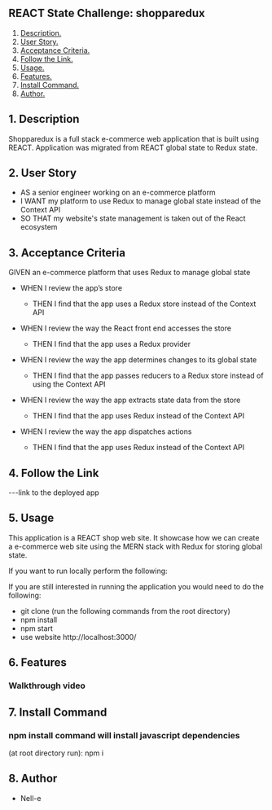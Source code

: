 ## REACT State Challenge: shopparedux

1. [ Description. ](#desc)
2. [ User Story. ](#story)
3. [ Acceptance Criteria. ](#acc)
4. [ Follow the Link. ](#web-address)
5. [ Usage. ](#usage)
6. [ Features. ](#features)
7. [ Install Command. ](#commandInstall)
8. [ Author. ](#author)

<a name="desc"></a>

## 1. Description

Shopparedux is a full stack e-commerce web application that is built using REACT.
Application was migrated from REACT global state to Redux state.

<a name="story"></a>

## 2. User Story

- AS a senior engineer working on an e-commerce platform
- I WANT my platform to use Redux to manage global state instead of the Context API
- SO THAT my website's state management is taken out of the React ecosystem

<a name="acc"></a>

## 3. Acceptance Criteria

GIVEN an e-commerce platform that uses Redux to manage global state

- WHEN I review the app’s store

  - THEN I find that the app uses a Redux store instead of the Context API

- WHEN I review the way the React front end accesses the store

  - THEN I find that the app uses a Redux provider

- WHEN I review the way the app determines changes to its global state

  - THEN I find that the app passes reducers to a Redux store instead of using the Context API

- WHEN I review the way the app extracts state data from the store

  - THEN I find that the app uses Redux instead of the Context API

- WHEN I review the way the app dispatches actions
  - THEN I find that the app uses Redux instead of the Context API

<a name="web-address"></a>

## 4. Follow the Link

---link to the deployed app

<a name="usage"></a>

## 5. Usage

This application is a REACT shop web site. It showcase how we can create a e-commerce web site using the MERN stack with Redux for storing global state.

If you want to run locally perform the following:

If you are still interested in running the application you would need to do the following:

- git clone
  (run the following commands from the root directory)
- npm install
- npm start
- use website http://localhost:3000/

<a name="features"></a>

## 6. Features

### Walkthrough video

<a name="commandInstall"></a>

## 7. Install Command

### npm install command will install javascript dependencies

(at root directory run):
npm i

<a name="author"></a>

## 8. Author

- Nell-e
